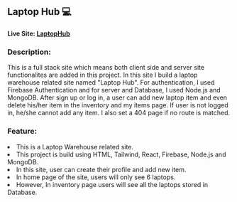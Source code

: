 ## Laptop Hub 💻
#### Live Site: [LaptopHub](https://laptop-03.web.app/)

### Description: 
<p> This is a full stack site which means both client side and server site functionalites are added in this project. In this site I build a laptop warehouse related site named "Laptop Hub". For authentication, I used Firebase Authentication and for server and Database, I used Node.js and MongoDB. After sign up or log in, a user can add new laptop item and even delete his/her item in the inventory and my items page. If user is not logged in, he/she cannot add any item. I also set a 404 page if no route is matched.</p>

### Feature: 
<li>This is a Laptop Warehouse related site.</li>
<li>This project is build using HTML, Tailwind, React, Firebase, Node.js and MongoDB.</li>
<li>In this site, user can create their profile and add new item.</li>
<li>In home page of the site, users will only see 6 laptops. </li>
<li>However, In inventory page users will see all the laptops stored in Database.</li>